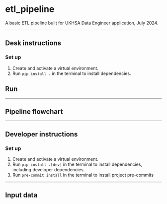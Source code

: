 # etl_pipeline

A basic ETL pipeline built for UKHSA Data Engineer application, July 2024.

----------

## Desk instructions

### Set up

1. Create and activate a virtual environment.
2. Run `pip install .` in the terminal to install dependencies.

## Run

----------

## Pipeline flowchart

----------

## Developer instructions

### Set up

1. Create and activate a virtual environment.
2. Run `pip install .[dev]` in the terminal to install dependencies, including developer dependencies.
3. Run `pre-commit install` in the terminal to install project pre-commits

----------

## Input data